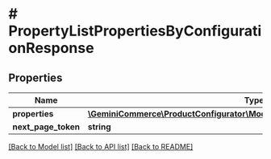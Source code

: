 # # PropertyListPropertiesByConfigurationResponse


## Properties


Name | Type | Description | Notes
------------ | ------------- | ------------- | -------------
**properties**| [**\GeminiCommerce\ProductConfigurator\Model\ProductconfiguratorpropertyEntity[]**](ProductconfiguratorpropertyEntity.md) |   | [optional]
**next_page_token**| **string** |   | [optional]


[[Back to Model list]](../../README.md#models) [[Back to API list]](../../README.md#endpoints) [[Back to README]](../../README.md)
